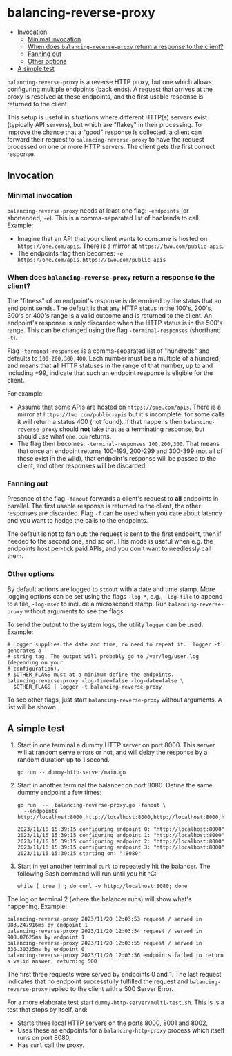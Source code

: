 # balancing-reverse-proxy

<!-- toc -->
- [Invocation](#invocation)
  - [Minimal invocation](#minimal-invocation)
  - [When does <code>balancing-reverse-proxy</code> return a response to the client?](#when-does-balancing-reverse-proxy-return-a-response-to-the-client)
  - [Fanning out](#fanning-out)
  - [Other options](#other-options)
- [A simple test](#a-simple-test)
<!-- /toc -->

`balancing-reverse-proxy` is a reverse HTTP proxy, but one which allows configuring multiple endpoints (back ends). A request that arrives at the proxy is resolved at these endpoints, and the first usable response is returned to the client.

This setup is useful in situations where different HTTP(s) servers exist (typically API servers), but which are "flakey" in their processing. To improve the chance that a "good" response is collected, a client can forward their request to `balancing-reverse-proxy` to have the request processed on one or more  HTTP servers. The client gets the first correct response.

## Invocation

### Minimal invocation

`balancing-reverse-proxy` needs at least one flag: `-endpoints` (or shortended, `-e`). This is a comma-separated list of backends to call. Example: 

- Imagine that an API that your client wants to consume is hosted on `https://one.com/apis`. There is a mirror at `https://two.com/public-apis`.
- The endpoints flag then becomes: `-e https://one.com/apis,https://two.com/public-apis`

### When does `balancing-reverse-proxy` return a response to the client?

The "fitness" of an endpoint's response is determined by the status that an end point sends. The default is that any HTTP status in the 100's, 200's, 300's or 400's range is a valid outcome and is returned to the client. An endpoint's response is only discarded when the HTTP status is in the 500's range. This can be changed using the flag `-terminal-responses` (shorthand `-t`).

Flag `-terminal-responses` is a comma-separated list of "hundreds" and defaults to `100,200,300,400`. Each number must be a multiple of a hundred, and means that **all** HTTP statuses in the range of that number, up to and including +99, indicate that such an endpoint response is eligible for the client.

For example:

- Assume that some APIs are hosted on `https://one.com/apis`. There is a mirror at `https://two.com/public-apis` but it's incomplete: for some calls it will return a status 400 (not found). If that happens then `balancing-reverse-proxy` should **not** take that as a terminating response, but should use what `one.com` returns.
- The flag then becomes: `-terminal-responses 100,200,300`. That means that once an endpoint returns 100-199, 200-299 and 300-399 (not all of these exist in the wild), that endpoint's response will be passed to the client, and other responses will be discarded.

### Fanning out

Presence of the flag `-fanout` forwards a client's request to **all** endpoints in parallel. The first usable response is returned to the client, the other responses are discarded. Flag `-f` can be used when you care about latency and you want to hedge the calls to the endpoints.

The default is not to fan out: the request is sent to the first endpoint, then if needed to the second one, and so on. This mode is useful when e.g. the endpoints host per-tick paid APIs, and you don't want to needlessly call them.

### Other options

By default actions are logged to `stdout` with a date and time stamp. More logging options can be set using the flags `-log-*`, e.g., `-log-file` to append to a file, `-log-msec` to include a microsecond stamp. Run `balancing-reverse-proxy` without arguments to see the flags.

To send the output to the system logs, the utility `logger` can be used. Example:

```shell
# Logger supplies the date and time, no need to repeat it. `logger -t` generates a 
# string tag. The output will probably go to /var/log/user.log (depending on your
# configuration).
# $OTHER_FLAGS must at a minimum define the endpoints.
balancing-reverse-proxy -log-time=false -log-date=false \
  $OTHER_FLAGS | logger -t balancing-reverse-proxy
```

To see other flags, just start `balancing-reverse-proxy` without arguments. A list will be shown.

## A simple test

1. Start in one terminal a dummy HTTP server on port 8000. This server will at random serve errors or not, and will delay the response by a random duration up to 1 second.

    ```shell
    go run -- dummy-http-server/main.go
    ```

2. Start in another terminal the balancer on port 8080. Define the same dummy endpoint a few times:

    ```shell
    go run  --  balancing-reverse-proxy.go -fanout \
      --endpoints http://localhost:8000,http://localhost:8000,http://localhost:8000,http://localhost:8000

    2023/11/16 15:39:15 configuring endpoint 0: "http://localhost:8000"
    2023/11/16 15:39:15 configuring endpoint 1: "http://localhost:8000"
    2023/11/16 15:39:15 configuring endpoint 2: "http://localhost:8000"
    2023/11/16 15:39:15 configuring endpoint 3: "http://localhost:8000"
    2023/11/16 15:39:15 starting on: ":8080"
    ```

3. Start in yet another terminal `curl` to repeatedly hit the balancer. The following Bash command will run until you hit ^C:

    ```shell
    while [ true ] ; do curl -v http://localhost:8080; done
    ```

The log on terminal 2 (where the balancer runs) will show what's happening. Example:

```
balancing-reverse-proxy 2023/11/20 12:03:53 request / served in 983.247916ms by endpoint 1
balancing-reverse-proxy 2023/11/20 12:03:54 request / served in 908.07625ms by endpoint 1
balancing-reverse-proxy 2023/11/20 12:03:55 request / served in 336.30325ms by endpoint 0
balancing-reverse-proxy 2023/11/20 12:03:56 endpoints failed to return a valid answer, returning 500
```

The first three requests were served by endpoints 0 and 1. The last request indicates that no endpoint successfully fulfilled the request and `balancing-reverse-proxy` replied to the client with a 500 Server Error.

For a more elaborate test start `dummy-http-server/multi-test.sh`. This is is a test that stops by itself, and:

- Starts three local HTTP servers on the ports 8000, 8001 and 8002,
- Uses these as endpoints for a `balancing-http-proxy` process which itself runs on port 8080,
- Has `curl` call the proxy.
